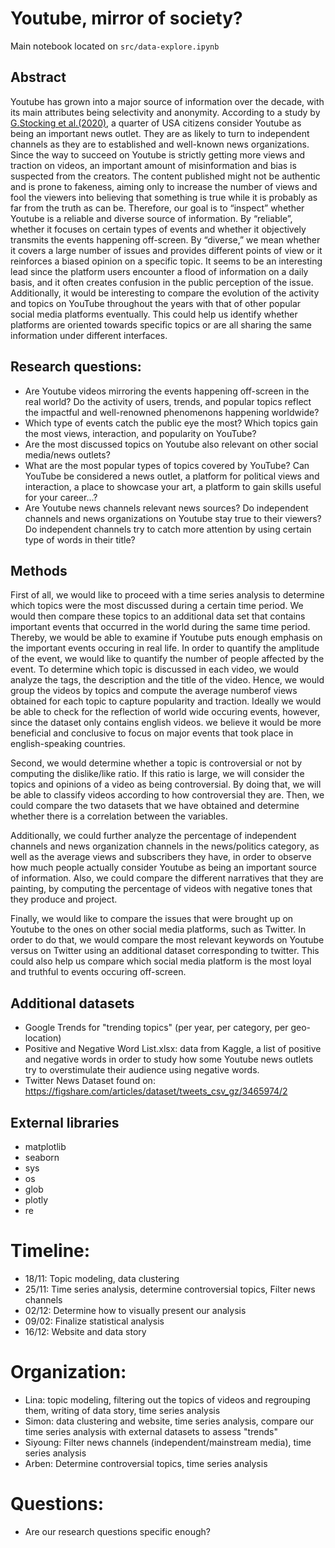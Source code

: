 # Youtube, mirror of society?

Main notebook located on ```src/data-explore.ipynb```

## Abstract


Youtube has grown into a major source of information over the decade, with its main attributes being selectivity and anonymity. According to a study by [G.Stocking et al.(2020)](https://www.pewresearch.org/journalism/2020/09/28/many-americans-get-news-on-youtube-where-news-organizations-and-independent-producers-thrive-side-by-side/), a quarter of USA citizens consider Youtube as being an important news outlet. They are as likely to turn to independent channels as they are to established and well-known news organizations. Since the way to succeed on Youtube is strictly getting more views and traction on videos, an important amount of misinformation and bias is suspected from the creators. The content published might not be authentic and is prone to fakeness, aiming only to increase the number of views and fool the viewers into believing that something is true while it is probably as far from the truth as can be. 
Therefore, our goal is to “inspect” whether Youtube is a reliable and diverse source of information. By “reliable”, whether it focuses on certain types of events and whether it objectively transmits the events happening off-screen. By “diverse,” we mean whether it covers a large number of issues and provides different points of view or it reinforces a biased opinion on a specific topic. It seems to be an interesting lead since the platform users encounter a flood of information on a daily basis, and it often creates confusion in the public perception of the issue.  Additionally, it would be interesting to compare the evolution of the activity and topics on YouTube throughout the years with that of other popular social media platforms eventually. This could help us identify whether platforms are oriented towards specific topics or are all sharing the same information under different interfaces.


## Research questions: 

- Are Youtube videos mirroring the events happening off-screen in the real world? Do the activity of users, trends, and popular topics reflect the impactful and well-renowned phenomenons happening worldwide?
- Which type of events catch the public eye the most? Which topics gain the most views, interaction, and popularity on YouTube?
- Are the most discussed topics on Youtube also relevant on other social media/news outlets?
- What are the most popular types of topics covered by YouTube? Can YouTube be considered a news outlet, a platform for political views and interaction, a place to showcase your art, a platform to gain skills useful for your career...?
- Are Youtube news channels relevant news sources? Do independent channels and news organizations on Youtube stay true to their viewers? Do independent channels try to catch more attention by using certain type of words in their title? 


## Methods
First of all, we would like to proceed with a time series analysis to determine which topics were the most discussed during a certain time period. We would then compare these topics to an additional data set that contains important events that occurred in the world during the same time period. Thereby, we would be able to examine if Youtube puts enough emphasis on the important events occuring in real life. In order to quantify the amplitude of the event, we would like to quantify the number of people affected by the event. To determine which topic is discussed in each video, we would analyze the tags, the description and the title of the video. Hence, we would group the videos by topics and compute the average numberof views obtained for each topic to capture popularity and traction. Ideally we would be able to check for the reflection of world wide occuring events, however, since the dataset only contains english videos. we believe it would be more beneficial and conclusive to focus on major events that took place in english-speaking countries.

Second, we would determine whether a topic is controversial or not by computing the dislike/like ratio. If this ratio is large, we will consider the topics and opinions of a video as being controversial. By doing that, we will be able to classify videos according to how controversial they are. Then, we could compare the two datasets that we have obtained and determine whether there is a correlation between the variables.

Additionally, we could further analyze the percentage of independent channels and news organization channels in the news/politics category, as well as the average views and subscribers they have, in order to observe how much people actually consider Youtube as being an important source of information. Also, we could compare the different narratives that they are painting, by computing the percentage of videos with negative tones that they produce and project.

Finally, we would like to compare the issues that were brought up on Youtube to the ones on other social media platforms, such as Twitter. In order to do that, we would compare the most relevant keywords on Youtube versus on Twitter using an additional dataset corresponding to twitter. This could also help us compare which social media platform is the most loyal and truthful to events occuring off-screen.

## Additional datasets

- Google Trends for "trending topics" (per year, per category, per geo-location)
- Positive and Negative Word List.xlsx: data from Kaggle, a list of positive and negative words in order to study how some Youtube news outlets try to overstimulate their audience using negative words. 
- Twitter News Dataset found on: https://figshare.com/articles/dataset/tweets_csv_gz/3465974/2

## External libraries

- matplotlib
- seaborn
- sys
- os
- glob
- plotly
- re

# Timeline:
- 18/11: Topic modeling, data clustering
- 25/11: Time series analysis, determine controversial topics, Filter news channels
- 02/12: Determine how to visually present our analysis
- 09/02: Finalize statistical analysis
- 16/12: Website and data story

# Organization:
- Lina: topic modeling, filtering out the topics of videos and regrouping them, writing of data story, time series analysis
- Simon: data clustering and website, time series analysis, compare our time series analysis with external datasets to assess "trends"
- Siyoung: Filter news channels (independent/mainstream media), time series analysis
- Arben: Determine controversial topics, time series analysis

# Questions:
- Are our research questions specific enough?




